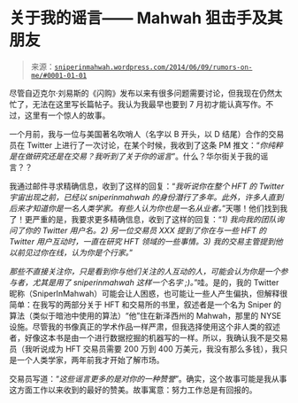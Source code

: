 <!--yml

分类：未分类

日期：2024-05-18 14:21:03

-->

# 关于我的谣言—— Mahwah 狙击手及其朋友

> 来源：[`sniperinmahwah.wordpress.com/2014/06/09/rumors-on-me/#0001-01-01`](https://sniperinmahwah.wordpress.com/2014/06/09/rumors-on-me/#0001-01-01)

尽管自迈克尔·刘易斯的《闪购》发布以来有很多问题需要讨论，但我现在仍然太忙了，无法在这里写长篇帖子。我认为我最早也要到 7 月初才能认真写作。不过，这里有一个惊人的故事。

一个月前，我与一位与美国著名吹哨人（名字以 B 开头，以 D 结尾）合作的交易员在 Twitter 上进行了一次讨论，在某个时候，我收到了这条 PM 推文：“*你纯粹是在做研究还是在交易？我听到了关于你的谣言*”。什么？华尔街关于我的谣言？？

我通过邮件寻求精确信息，收到了这样的回复：“*我听说你在整个 HFT 的 Twitter 宇宙出现之前，已经以 sniperinmahwah 的身份潜行了多年。此外，许多人直到后来才知道你是一名人类学家。有些人认为你也是一名从业者。*”天哪！他们找到我了！更严重的是，我要求更多精确信息，收到了这样的回复：“*1) 我向我的团队询问了你的 Twitter 用户名。2) 另一位交易员 XXX 提到了你在与一些 HFT 的 Twitter 用户互动时，一直在研究 HFT 领域的一些事情。3) 我的交易主管提到他以前见过你在线，认为你是个行家。*”

*那些不直接关注你，只是看到你与他们关注的人互动的人，可能会认为你是一个参与者，尤其是用了 sniperinmahwah 这样一个名字 ;)。*”哇。是的，我的 Twitter 昵称（SniperInMahwah）可能会让人困惑，也可能让一些人产生偏执，但解释很简单：在我写的两部分关于 HFT 和交易所的书里，叙述者是一个名为 Sniper 的算法（类似于暗池中使用的算法）“他”住在新泽西州的 Mahwah，那里的 NYSE 设施。尽管我的书像真正的学术作品一样严肃，但我选择使用这个非人类的叙述者，好像这本书是由一个进行数据挖掘的机器写的一样。所以，我确认我不是交易员（我听说成为 HFT 交易员需要 200 万到 400 万美元，我没有那么多钱），我只是一个人类学家，两年前我才开始了解市场。

交易员写道：“*这些谣言更多的是对你的一种赞誉*”。确实，这个故事可能是我从事这方面工作以来收到的最好的赞美。故事寓意：努力工作总是有回报的。
